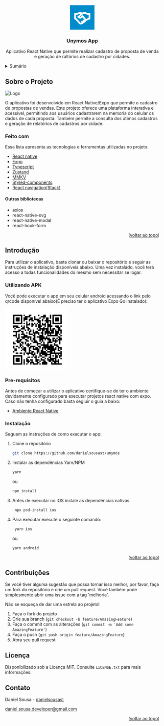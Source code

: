 <a name="readme-top"></a>

<br />
<div align="center">
    <img src="assets/icon.png" alt="Logo" width="80" height="80">

  <h3 align="center">Unymos App</h3>

  <p align="center">
   Aplicativo React Native que permite realizar cadastro de proposta de venda e geração de raltórios de cadastro por cidades.
  </p>
</div>

<details>
  <summary>Sumário</summary>
  <ol>
    <li>
      <a href="#sobre-o-projeto">Sobre o Projeto</a>
      <ul>
        <li><a href="#feito-com">Feito com</a></li>
      </ul>
    </li>
    <li>
      <a href="#introdução">Introdução</a>
      <ul>
        <li><a href="#pre-requisitos">Pre-requisitos</a></li>
        <li><a href="#instalação">Instalação</a></li>
      </ul>
    </li>
    <li><a href="#contribuições">Contribuições</a></li>
    <li><a href="#licença">Licença</a></li>
    <li><a href="#contato">Contato</a></li>
  </ol>
</details>

## Sobre o Projeto

<img src=".github/screens.png" alt="Logo"  >

O aplicativo foi desenvolvido em React Native/Expo que permite o cadastro de propostas de vendas. Este projeto oferece uma plataforma interativa e acessível, permitindo aos usuários cadastrarem na memoria do celular os dados de cada proposta. Também permite a consulta dos útimos cadastros e geração de relatórios de cadastros por cidade.

### Feito com

Essa lista apresenta as tecnologias e ferramentas utilizadas no projeto.

- [React native](https://reactnative.dev/)
- [Expo](https://expo.dev/)
- [Typescript](https://www.typescriptlang.org/)
- [Zustand](https://zustand-demo.pmnd.rs/)
- [MMKV](https://github.com/mrousavy/react-native-mmkv)
- [Styled-components](https://styled-components.com/)
- [React navigation(Stack)](https://reactnavigation.org/)

#### Outras bibliotecas

- axios
- react-native-svg
- react-native-modal
- react-hook-form

<p align="right">(<a href="#readme-top">voltar ao topo</a>)</p>

## Introdução

Para utilizar o aplicativo, basta clonar ou baixar o repositório e seguir as instruções de instalação disponíveis abaixo. Uma vez instalado, você terá acesso a todas funcionalidades do mesmo sem necessitar se logar.

### Utilizando APK

Voçê pode executar o app em seu celular android acessando o link pelo qrcode disponível abaixo(É preciso ter o aplicativo Expo Go instalado):

<img src="assets/qrcode.png" alt="QRCODE" width="200" height="200">

### Pre-requisitos

Antes de começar a utilizar o aplicativo certifique-se de ter o ambiente devidamente configurado para executar projetos react native com expo. Caso não tenha configurado basta segiuir o guia a baixo:

- [Ambiente React Native](https://react-native.rocketseat.dev/)

### Instalação

Seguem as instruções de como executar o app:

1. Clone o repositório
   ```sh
   git clone https://github.com/danielsousast/unymos
   ```
2. Instalar as dependências Yarn/NPM

   ```sh
   yarn
   ```

   ou

   ```sh
   npm install
   ```

3. Antes de executar no iOS instale as dependências nativas:

   ```sh
    npx pod-install ios
   ```

4. Para executar execute o seguinte comando:

   ```sh
    yarn ios
   ```

   ou

   ```sh
   yarn android
   ```

<p align="right">(<a href="#readme-top">voltar ao topo</a>)</p>

## Contribuições

Se você tiver alguma sugestão que possa tornar isso melhor, por favor, faça um fork do repositório e crie um pull request. Você também pode simplesmente abrir uma issue com a tag 'melhoria'.

Não se esqueça de dar uma estrela ao projeto!

1. Faça o fork do projeto
2. Crie sua branch (`git checkout -b feature/AmazingFeature`)
3. Faça o commit com as alterações (`git commit -m 'Add some AmazingFeature'`)
4. Faça o push (`git push origin feature/AmazingFeature`)
5. Abra seu pull request

## Licença

Disponibilizado sob a Licença MIT. Consulte `LICENSE.txt` para mais informações.

## Contato

Daniel Sousa - [danielsousast](https://www.linkedin.com/in/danielsousast/)

daniel.sousa.developer@gmail.com

<p align="right">(<a href="#readme-top">voltar ao topo</a>)</p>
